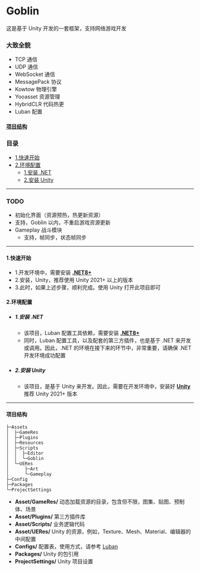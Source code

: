 # Goblin
这是基于 Unity 开发的一套框架，支持网络游戏开发
### 大致全貌
- TCP 通信
- UDP 通信
- WebSocket 通信
- MessagePack 协议
- Kowtow 物理引擎
- Yooasset 资源管理
- HybridCLR 代码热更
- Luban 配置

#### [项目结构](#projectdire)
### <span id="catalog">目录</span>
- [1.快速开始](#qstart)
- [2.环境配置](#installenv)
  - [1.安装 .NET](#installenv.1)
  - [2.安装 Unity](#installenv.2)

---

### TODO
- 初始化界面（资源预热，热更新资源）
- 支持，Goblin 以内，不重启游戏资源更新
- Gameplay 战斗模块
  - 支持，帧同步，状态帧同步
---

#### <span id="qstart">1.快速开始</span>
- 1.开发环境中，需要安装 [**.NET8+**](#installenv.1)
- 2.安装，Unity，推荐使用 Unity 2021+ 以上的版本
- 3.此时，如果上述步骤，顺利完成。使用 Unity 打开此项目即可
#### <span id="installenv">2.环境配置</span>
- ##### <span id="installenv.1">1.安装 .NET</span>
  - 该项目，Luban 配置工具依赖，需要安装 [**.NET8+**](https://dotnet.microsoft.com/zh-cn/download)
  - 同时，Luban 配置工具，以及配套的第三方插件，也是基于 .NET 来开发或调用。因此，.NET 的环境在接下来的环节中，非常重要，请确保 .NET 开发环境成功配置
- ##### <span id="installenv.2">2.安装 Unity</span>
  - 该项目，是基于 Unity 来开发。因此，需要在开发环境中，安装好 [**Unity**](https://unity.com) 推荐 Unity 2021+ 版本

---

#### <span id="projectdire">项目结构</span>
```text
├─Assets
│  ├─GameRes
│  ├─Plugins
│  ├─Resources
│  ├─Scripts
│  │  ├─Editor
│  │  └─Goblin
│  └─UERes
│      ├─Art
│      └─Gameplay
├─Config
├─Packages
└─ProjectSettings
```

- **Asset/GameRes/**  动态加载资源的目录，包含但不限，图集、贴图、预制体、场景
- **Asset/Plugins/**  第三方插件库
- **Asset/Scripts/**  业务逻辑代码
- **Asset/UERes/** Unity 的资源，例如，Texture、Mesh、Material、编辑器的中间配置
- **Configs/** 配置表，使用方式，请参考 [Luban](https://github.com/focus-creative-games/luban)
- **Packages/** Unity 的包引用
- **ProjectSettings/** Unity 项目设置
